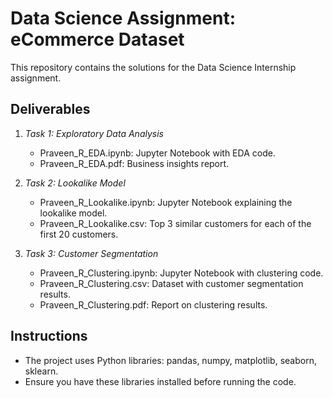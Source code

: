 # Data Science Assignment: eCommerce Dataset

This repository contains the solutions for the Data Science Internship assignment.

## Deliverables

1. *Task 1: Exploratory Data Analysis*
   - Praveen_R_EDA.ipynb: Jupyter Notebook with EDA code.
   - Praveen_R_EDA.pdf: Business insights report.

2. *Task 2: Lookalike Model*
   - Praveen_R_Lookalike.ipynb: Jupyter Notebook explaining the lookalike model.
   - Praveen_R_Lookalike.csv: Top 3 similar customers for each of the first 20 customers.

3. *Task 3: Customer Segmentation*
   - Praveen_R_Clustering.ipynb: Jupyter Notebook with clustering code.
   - Praveen_R_Clustering.csv: Dataset with customer segmentation results.
   - Praveen_R_Clustering.pdf: Report on clustering results.

## Instructions
- The project uses Python libraries: pandas, numpy, matplotlib, seaborn, sklearn.
- Ensure you have these libraries installed before running the code.

